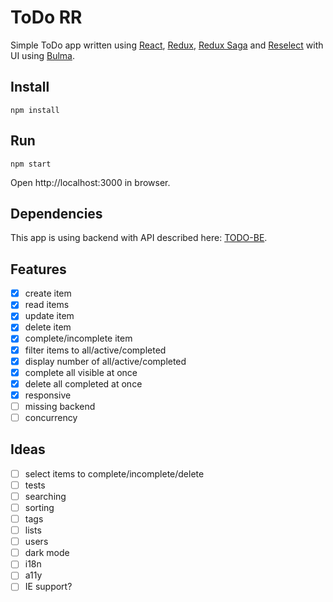 # ToDo RR

Simple ToDo app written using [React](https://reactjs.org), [Redux](https://redux.js.org), [Redux Saga](https://redux-saga.js.org) and [Reselect](https://github.com/reduxjs/reselect) with UI using [Bulma](https://bulma.io).

## Install

```
npm install
```

## Run

```
npm start
```

Open http://localhost:3000 in browser.

## Dependencies

This app is using backend with API described here: [TODO-BE](https://github.com/morosystems/todo-be).

## Features

- [x] create item
- [x] read items
- [x] update item
- [x] delete item
- [x] complete/incomplete item
- [x] filter items to all/active/completed
- [x] display number of all/active/completed
- [x] complete all visible at once
- [x] delete all completed at once
- [x] responsive
- [ ] missing backend
- [ ] concurrency

## Ideas

- [ ] select items to complete/incomplete/delete
- [ ] tests
- [ ] searching
- [ ] sorting
- [ ] tags
- [ ] lists
- [ ] users
- [ ] dark mode
- [ ] i18n
- [ ] a11y
- [ ] IE support?
